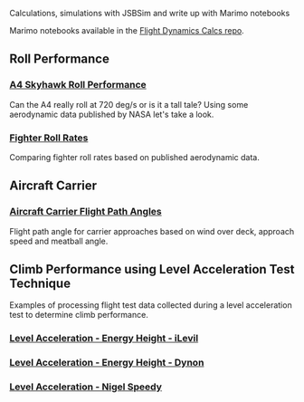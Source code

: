 Calculations, simulations with JSBSim and write up with Marimo notebooks

Marimo notebooks available in the [Flight Dynamics Calcs repo](https://github.com/seanmcleod70/FlightDynamicsCalcs).

## Roll Performance

### [A4 Skyhawk Roll Performance](A4SkyhawkRollPerformance.html)

Can the A4 really roll at 720 deg/s or is it a tall tale? Using some aerodynamic data published by NASA let's take a look.

### [Fighter Roll Rates](FighterRollRates.html)

Comparing fighter roll rates based on published aerodynamic data.
 
## Aircraft Carrier

### [Aircraft Carrier Flight Path Angles](AircraftCarrierFlightPathAngles.html)

Flight path angle for carrier approaches based on wind over deck, approach speed and meatball angle.

## Climb Performance using Level Acceleration Test Technique

Examples of processing flight test data collected during a level acceleration test to determine climb performance.

### [Level Acceleration - Energy Height - iLevil](LevelAccelerationEnergyHeightiLevil.html)

### [Level Acceleration - Energy Height - Dynon](LevelAccelerationEnergyHeightDynon.html)

### [Level Acceleration - Nigel Speedy](LevelAccelerationNigelSpeedy.html)

